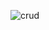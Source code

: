
![crud](https://user-images.githubusercontent.com/68098511/176192349-c9107b06-29c6-4a2d-8af9-07dfa4d4aab1.jpg)
